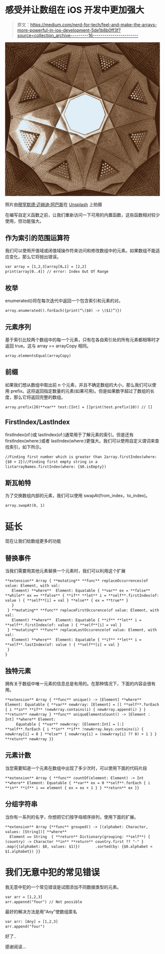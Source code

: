 # 感受并让数组在 iOS 开发中更加强大

> 原文：<https://medium.com/nerd-for-tech/feel-and-make-the-arrays-more-powerful-in-ios-development-5de1b8b0ff3f?source=collection_archive---------16----------------------->

![](img/4785a04a10bcb07bfeefe0ba32f5fb24.png)

照片由[穆罕默德·迈赫迪·阿巴斯](https://unsplash.com/@mohamad_mahdi?utm_source=medium&utm_medium=referral)在 [Unsplash](https://unsplash.com?utm_source=medium&utm_medium=referral) 上拍摄

在编写自定义函数之前，让我们重新访问一下可用的内置函数，这些函数相对较少使用，但功能强大。

## 作为索引的范围运算符

我们可以使用开值域或闭值域操作符来访问和修改数组中的元素。如果数组不能适应变化，那么它将抛出错误。

```
var array = [1,2,3]array[0…1] = [2,2]
print(array[0..4]) // error: Index Out Of Range
```

## 枚举

enumerated()将在每次迭代中返回一个包含索引和元素的对。

```
array.enumerated().forEach({print(“\($0) -> \($1)”)})
```

## 元素序列

基于索引比较两个数组中的每一个元素，只有在各自索引处的所有元素都相等时才返回 true。这与 array == arrayCopy 相同。

```
array.elementsEqual(arrayCopy)
```

## 前缀

如果我们想从数组中取出前 n 个元素，并且不确定数组的大小，那么我们可以使用 prefix。这将返回指定数量的元素(如果可用)。但是如果数字超过了数组的长度，那么它将返回完整的数组。

```
array.prefix(20)**var** test:[Int] = []print(test.prefix(10)) // []
```

## FirstIndex/LastIndex

firstIndex(of:)或 lastIndex(of:)通常用于了解元素的索引。但是还有 firstIndex(where:)或者 lastIndex(where:)更强大。我们可以使用自定义谓词来查找索引，如下所示。

```
//Finding first number which is greater than 2array.firstIndex(where: {$0 > 2})//Finding first empty string in a listarrayNames.firstIndex(where: {$0.isEmpty})
```

## 斯瓦帕特

为了交换数组内部的元素，我们可以使用 swapAt(from_index，to_index)。

```
array.swapAt(0, 1)
```

# 延长

现在让我们给数组更多的功能

## 替换事件

当我们需要用其他元素替换一个元素时，我们可以利用这个扩展

```
**extension** Array { **mutating** **func** replaceOccurrences(of value: Element, with val:    
   Element) **where**  Element: Equatable { **var** ex = **false** **while** ex == **false** { **if** **let** i = **self**.firstIndex(of: value ) { **self**[i] = val } **else** { ex = **true** }
   }
 } **mutating** **func** replaceFirstOccurence(of value: Element, with val:    
   Element) **where**  Element: Equatable { **if** **let** i = **self**.firstIndex(of: value ) { **self**[i] = val } 
 } **mutating** **func** replaceLastOccurence(of value: Element, with val:    
   Element) **where**  Element: Equatable { **if** **let** i = **self**.lastIndex(of: value ) { **self**[i] = val } 
 }
}
```

## 独特元素

拥有关于数组中唯一元素的信息总是有用的。在那种情况下，下面的内容会很有用。

```
**extension** Array { **func** unique() -> [Element] **where** Element: Equatable { **var** newArray: [Element] = [] **self**.forEach { i **in** **if** !newArray.contains(i) { newArray.append(i) } } **return** newArray } **func** uniqueElementsCount() -> [Element : Int] **where** Element: 
     Equatable { **var** newArray: [Element:Int] = [:] **self**.forEach { i **in** **if** !newArray.keys.contains(i) { newArray[i] = 0 } **else** { newArray[i] = (newArray[i] ?? 0) + 1 } } **return** newArray }}
```

## 元素计数

当您需要知道一个元素在数组中出现了多少次时，可以使用下面的代码片段

```
**extension** Array { **func** countOf(element: Element) -> Int **where** Element: Equatable { **var** ex = 0 **self**.forEach { i **in** **if** i == element { ex = ex + 1 } } **return** ex }}
```

## 分组字符串

当你有一系列的名字，你想把它们按字母顺序排列，使用下面的扩展。

```
**extension** Array {**func** grouped() -> [(alphabet: Character, values: [String])] **where** 
  Element == String  { **return** Dictionary(grouping: **self**) { (country) -> Character **in** **return** country.first ?? "-" } .map({(alphabet: $0, values: $1)})       .sorted(by: {$0.alphabet < $1.alphabet}) }}
```

# 我们无意中犯的常见错误

我无意中犯的一个常见错误是试图添加不同数据类型的元素。

```
var arr = [1,2,3]
arr.appennd("four") // Not possible
```

最好的解决方法是用“Any”使数组匿名

```
var arr: [Any] = [1,2,3]
arr.append("four")
```

好了..

感谢阅读…